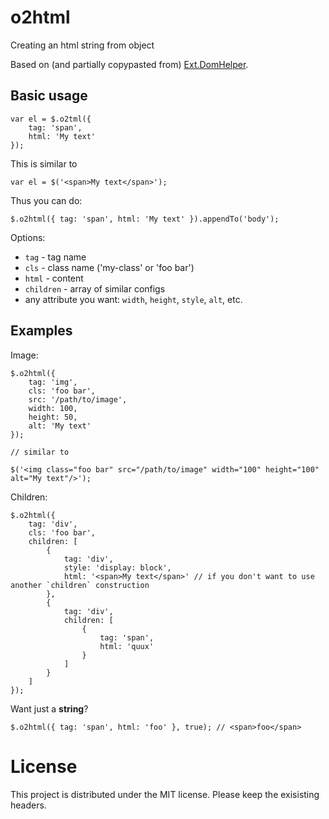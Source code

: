 o2html
======

Creating an html string from object

Based on (and partially copypasted from) [Ext.DomHelper](http://docs.sencha.com/core/manual/).

Basic usage
-----------

    var el = $.o2tml({
        tag: 'span',
        html: 'My text'
    });

This is similar to

    var el = $('<span>My text</span>');

Thus you can do:

    $.o2html({ tag: 'span', html: 'My text' }).appendTo('body');

Options:
* `tag` - tag name
* `cls` - class name ('my-class' or 'foo bar')
* `html` - content
* `children` - array of similar configs
* any attribute you want: `width`, `height`, `style`, `alt`, etc.

Examples
--------

Image:

    $.o2html({
        tag: 'img',
        cls: 'foo bar',
        src: '/path/to/image',
        width: 100,
        height: 50,
        alt: 'My text'
    });

    // similar to

    $('<img class="foo bar" src="/path/to/image" width="100" height="100" alt="My text"/>');

Children:

    $.o2html({
        tag: 'div',
        cls: 'foo bar',
        children: [
            {
                tag: 'div',
                style: 'display: block',
                html: '<span>My text</span>' // if you don't want to use another `children` construction
            },
            {
                tag: 'div',
                children: [
                    {
                        tag: 'span',
                        html: 'quux'
                    }
                ]
            }
        ]
    });

Want just a **string**?

    $.o2html({ tag: 'span', html: 'foo' }, true); // <span>foo</span>

License
=======

This project is distributed under the MIT license. Please keep the exisisting headers.